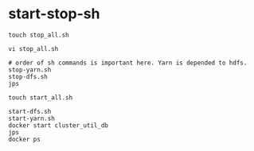 # start-stop-sh

```SHELL
touch stop_all.sh
```

```SHELL
vi stop_all.sh
```

```SHELL
# order of sh commands is important here. Yarn is depended to hdfs.
stop-yarn.sh
stop-dfs.sh
jps
```


```SHELL
touch start_all.sh
```

```SHELL
start-dfs.sh
start-yarn.sh
docker start cluster_util_db
jps
docker ps
```
